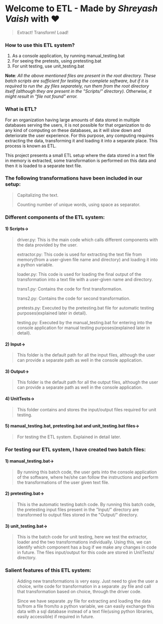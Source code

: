 # Welcome to ETL - Made by _Shreyash Vaish_ with ❤️
> Extract! Transform! Load!

### How to use this ETL system?
1) As a console application, by running manual_testing.bat
2) For seeing the pretests, using pretesting.bat 
3) For unit testing, use unit_testing.bat

**Note**: _All the above mentioned files are present in the root directory. These batch scripts are sufficient for testing the complete software, but if it is required to run the .py files separately, run them from the root directory itself (although they are present in the "Scripts/" directory). Otherwise, it might result in "file not found" error._

### What is ETL?
For an organization having large amounts of data stored in multiple databases serving the users, it is not possible for that organization to do any kind of computing on these databases, as it will slow down and deteriorate the user experience. For this purpose, any computing requires extracting the data, transforming it and loading it into a separate place. This process is known as ETL.

This project presents a small ETL setup where the data stored in a text file in memory is extracted, some transformation is performed on this data and then it is loaded to a separate text file. 

### The following transformations have been included in our setup:
> Capitalizing the text.
>
> Counting number of unique words, using space as separator.

### Different components of the ETL system:
#### 1) Scripts->
> driver.py: This is the main code which calls different components with the data provided by the user.
>
> extractor.py: This code is used for extracting the text file from memory(from a user-given file name and directory) and loading it into a python variable.
> 
> loader.py: This code is used for loading the final output of the transformation into a text file with a user-given name and directory.
> 
> trans1.py: Contains the code for first transformation.
> 
> trans2.py: Contains the code for second transformation.
> 
> pretests.py: Executed by the pretesting.bat file for automatic testing purposes(explained later in detail).
> 
> testing.py: Executed by the manual_testing.bat for entering into the console application for manual testing purposes(explained later in detail).

#### 2) Input->
> This folder is the default path for all the input files, although the user can provide a separate path as well in the console application.
#### 3) Output->
> This folder is the default path for all the output files, although the user can provide a separate path as well in the console application.
#### 4) UnitTests->
> This folder contains and stores the input/output files required for unit testing.
#### 5) manual_testing.bat, pretesting.bat and unit_testing.bat files->
> For testing the ETL system. Explained in detail later.

### For testing our ETL system, I have created two batch files:
#### 1) manual_testing.bat-> 
> By running this batch code, the user gets into the console application of the software, where he/she can follow the instructions and perform the transformations of the user given text file. 
#### 2) pretesting.bat->
> This is the automatic testing batch code. By running this batch code, the pretesting input files present in the "Input/" directory are transformed to output files stored in the "Output/" directory.
#### 3) unit_testing.bat->
> This is the batch code for unit testing, here we test the extractor, loader and the two transformations individually. Using this, we can identify which component has a bug if we make any changes in code in future. The files input/output for this code are stored in UnitTests/ directory.

### Salient features of this ETL system:
> Adding new transformations is very easy. Just need to give the user a choice, write code for transformation in a separate .py file and call that transformation based on choice, through the driver code. 
>
> Since we have separate .py file for extracting and loading the data to/from a file from/to a python variable, we can easily exchange this data with a sql database instead of a text file(using python libraries, easily accessible) if required in future.